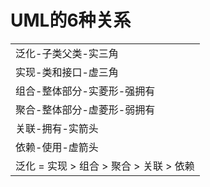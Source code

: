 # UML的6种关系

|                                         |
| --------------------------------------- |
| 泛化-子类父类-实三角                    |
| 实现-类和接口-虚三角                    |
| 组合-整体部分-实菱形-强拥有             |
| 聚合-整体部分-虚菱形-弱拥有             |
| 关联-拥有-实箭头                        |
| 依赖-使用-虚箭头                        |
| 泛化 = 实现 > 组合 > 聚合 > 关联 > 依赖 |



# 